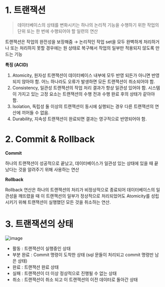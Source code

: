# 1. 트랜잭션

> 데이터베이스의 상태를 변화시키는 하나의 논리적 기능을 수행하기 위한 작업의 단위 또는 한 번에 수행되어야 할 일련의 연산
> 

트랜잭션은 작업의 완전성을 보장해줌 → 논리적인 작업 set을 모두 완벽하게 처리하거나 또는 처리하지 못할 경우에는 원 상태로 복구해서 작업의 일부만 적용되지 않도록 만드는 기능 

**특징 (ACID)**

1. Atomicity, 원자성
트랜잭션이 데이터베이스 내부에 모두 반영 되든가 아니면 반영되지 않아야 함. 어느 하나라도 오류가 발생하면 모든 트랜잭션이 취소되어야 함. 
2. Consistency, 일관성
트랜잭션의 작업 처리 결과가 항상 일관성 있어야 함.
시스템이 가지고 있는 고정 요소는 트랜잭션의 수행 전과 수행 완료 후의 상태가 같아야 함.
3. Isolation, 독립성
둘 이상의 트랜잭션이 동시에 실행되는 경우 다른 트랜잭션의 연산에 끼어들 수 없음. 
4. Durability, 지속성
트랜잭션이 완료되면 결과는 영구적으로 반영되어야 함.

# 2. Commit & Rollback

**Commit**

하나의 트랜잭션이 성공적으로 끝났고, 데이터베이스가 일관성 있는 상태에 있을 때 끝났다는 것을 알려주기 위해 사용하는 연산 

**Rollback**

Rollback 연산은 하나의 트랜잭션의 처리가 비정상적으로 종료되어 데이터베이스의 일관성을 깨뜨렸을 때 이 트랜잭션의 일부가 정상적으로 처리되었어도 Atomicity를 성립시키기 위해 트랜잭션이 실행했던 모든 것을 취소하는 연산. 

# 3. 트랜잭션의 상태

![image](https://user-images.githubusercontent.com/100047095/192096600-37de5288-2909-466d-bef5-f2c3d21f0ddd.png)



- 활동 : 트랜잭션이 실행중인 상태
- 부분 완료 : Commit 명령이 도착한 상태 (sql 문들이 처리되고 commit 명령만 남은 상태)
- 완료 : 트랜잭션 완료 상태
- 실패 : 트랜잭션이 더 이상 정상적으로 진행될 수 없는 상태
- 취소 : 트랜잭션이 취소 되고 이 트랜잭션의 이전 데이터로 돌아간 상태
